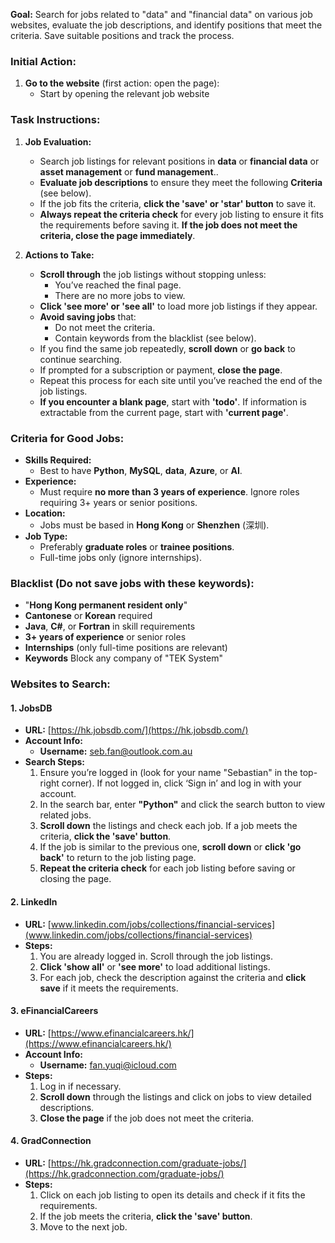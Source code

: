 **Goal:**
Search for jobs related to "data" and "financial data" on various job websites, evaluate the job descriptions, and identify positions that meet the criteria. Save suitable positions and track the process.

### Initial Action:
1. **Go to the website** (first action: open the page):
   - Start by opening the relevant job website

### Task Instructions:
1. **Job Evaluation:**
   - Search job listings for relevant positions in **data** or **financial data** or **asset management** or **fund management**..
   - **Evaluate job descriptions** to ensure they meet the following **Criteria** (see below).
   - If the job fits the criteria, **click the 'save' or 'star' button** to save it.
   - **Always repeat the criteria check** for every job listing to ensure it fits the requirements before saving it. **If the job does not meet the criteria, close the page immediately**.

2. **Actions to Take:**
   - **Scroll through** the job listings without stopping unless:
     - You’ve reached the final page.
     - There are no more jobs to view.
   - **Click 'see more' or 'see all'** to load more job listings if they appear.
   - **Avoid saving jobs** that:
     - Do not meet the criteria.
     - Contain keywords from the blacklist (see below).
   - If you find the same job repeatedly, **scroll down** or **go back** to continue searching.
   - If prompted for a subscription or payment, **close the page**.
   - Repeat this process for each site until you’ve reached the end of the job listings.
   - **If you encounter a blank page**, start with **'todo'**. If information is extractable from the current page, start with **'current page'**.

### Criteria for Good Jobs:
- **Skills Required:**
  - Best to have **Python**, **MySQL**, **data**, **Azure**, or **AI**.
- **Experience:**
  - Must require **no more than 3 years of experience**. Ignore roles requiring 3+ years or senior positions.
- **Location:**
  - Jobs must be based in **Hong Kong** or **Shenzhen** (深圳).
- **Job Type:**
  - Preferably **graduate roles** or **trainee positions**.
  - Full-time jobs only (ignore internships).

### Blacklist (Do not save jobs with these keywords):
- "**Hong Kong permanent resident only**"
- **Cantonese** or **Korean** required
- **Java**, **C#**, or **Fortran** in skill requirements
- **3+ years of experience** or senior roles
- **Internships** (only full-time positions are relevant)
- **Keywords** Block any company of "TEK System"
### Websites to Search:
#### **1. JobsDB**  
- **URL:** [https://hk.jobsdb.com/](https://hk.jobsdb.com/)  
- **Account Info:**  
  - **Username:** seb.fan@outlook.com.au  
- **Search Steps:**  
  1. Ensure you’re logged in (look for your name "Sebastian" in the top-right corner). If not logged in, click ‘Sign in’ and log in with your account.
  2. In the search bar, enter **"Python"** and click the search button to view related jobs.
  3. **Scroll down** the listings and check each job. If a job meets the criteria, **click the 'save' button**.
  4. If the job is similar to the previous one, **scroll down** or **click 'go back'** to return to the job listing page.
  5. **Repeat the criteria check** for each job listing before saving or closing the page.

#### **2. LinkedIn**  
- **URL:** [www.linkedin.com/jobs/collections/financial-services](www.linkedin.com/jobs/collections/financial-services)  
- **Steps:**  
  1. You are already logged in. Scroll through the job listings.
  2. **Click 'show all'** or **'see more'** to load additional listings.
  3. For each job, check the description against the criteria and **click save** if it meets the requirements.

#### **3. eFinancialCareers**  
- **URL:** [https://www.efinancialcareers.hk/](https://www.efinancialcareers.hk/)  
- **Account Info:**  
  - **Username:** fan.yuqi@icloud.com  
- **Steps:**  
  1. Log in if necessary.
  2. **Scroll down** through the listings and click on jobs to view detailed descriptions.
  3. **Close the page** if the job does not meet the criteria.
  
#### **4. GradConnection**  
- **URL:** [https://hk.gradconnection.com/graduate-jobs/](https://hk.gradconnection.com/graduate-jobs/)  
- **Steps:**  
  1. Click on each job listing to open its details and check if it fits the requirements.
  2. If the job meets the criteria, **click the 'save' button**.
  3. Move to the next job.


